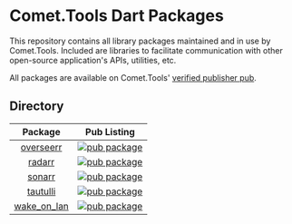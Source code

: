 # Comet.Tools Dart Packages

This repository contains all library packages maintained and in use by Comet.Tools. Included are libraries to facilitate communication with other open-source application's APIs, utilities, etc.

All packages are available on Comet.Tools' [verified publisher pub](https://pub.dev/publishers/comet.tools).

## Directory

| Package | Pub Listing |
| :-----: | :---------: |
| [overseerr][overseerr:github]     | [![pub package][overseerr:shield]][overseerr:pubdev]     |
| [radarr][radarr:github]           | [![pub package][radarr:shield]][radarr:pubdev]           |
| [sonarr][sonarr:github]           | [![pub package][sonarr:shield]][sonarr:pubdev]           |
| [tautulli][tautulli:github]       | [![pub package][tautulli:shield]][tautulli:pubdev]       |
| [wake_on_lan][wake_on_lan:github] | [![pub package][wake_on_lan:shield]][wake_on_lan:pubdev] |

[overseerr:github]: https://github.com/CometTools/Dart-Packages/tree/master/overseerr
[overseerr:shield]: https://img.shields.io/pub/v/overseerr.svg?style=for-the-badge
[overseerr:pubdev]: https://pub.dev/packages/overseerr/

[radarr:github]: https://github.com/CometTools/Dart-Packages/tree/master/radarr
[radarr:shield]: https://img.shields.io/pub/v/radarr.svg?style=for-the-badge
[radarr:pubdev]: https://pub.dev/packages/radarr/

[sonarr:github]: https://github.com/CometTools/Dart-Packages/tree/master/sonarr
[sonarr:shield]: https://img.shields.io/pub/v/sonarr.svg?style=for-the-badge
[sonarr:pubdev]: https://pub.dev/packages/sonarr/

[tautulli:github]: https://github.com/CometTools/Dart-Packages/tree/master/tautulli
[tautulli:shield]: https://img.shields.io/pub/v/tautulli.svg?style=for-the-badge
[tautulli:pubdev]: https://pub.dev/packages/tautulli/

[wake_on_lan:github]: https://github.com/CometTools/Dart-Packages/tree/master/wake_on_lan
[wake_on_lan:shield]: https://img.shields.io/pub/v/wake_on_lan.svg?style=for-the-badge
[wake_on_lan:pubdev]: https://pub.dev/packages/wake_on_lan/
